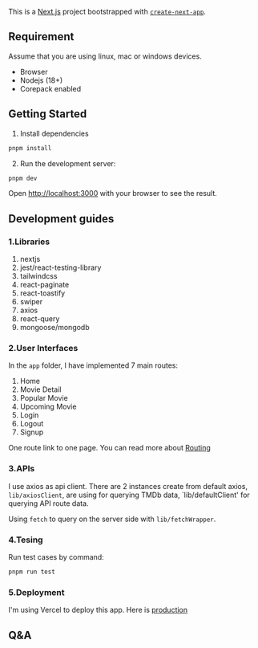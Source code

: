 This is a [Next.js](https://nextjs.org/) project bootstrapped with [`create-next-app`](https://github.com/vercel/next.js/tree/canary/packages/create-next-app).

## Requirement

Assume that you are using linux, mac or windows devices.

- Browser
- Nodejs (18+)
- Corepack enabled

## Getting Started

1. Install dependencies

```bash
pnpm install
```

2. Run the development server:

```bash
pnpm dev
```

Open [http://localhost:3000](http://localhost:3000) with your browser to see the result.

## Development guides

### 1.Libraries

1.  nextjs
2.  jest/react-testing-library
3.  tailwindcss
4.  react-paginate
5.  react-toastify
6.  swiper
7.  axios
8.  react-query
9.  mongoose/mongodb

### 2.User Interfaces

In the `app` folder, I have implemented 7 main routes:

1. Home
2. Movie Detail
3. Popular Movie
4. Upcoming Movie
5. Login
6. Logout
7. Signup

One route link to one page.
You can read more about [Routing]('https://nextjs.org/docs/app/building-your-application/routing')

### 3.APIs

I use axios as api client. There are 2 instances create from default axios, `lib/axiosClient`,
are using for querying TMDb data, `lib/defaultClient' for querying API route data.

Using `fetch` to query on the server side with `lib/fetchWrapper`.

### 4.Tesing

Run test cases by command:

```bash
pnpm run test
```

### 5.Deployment

I'm using Vercel to deploy this app. Here is [production]("https://ffw-assignment-movie-friends-seven.vercel.app/")

## Q&A

